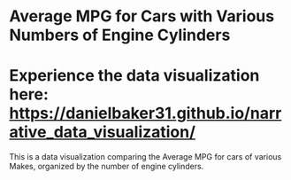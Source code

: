 # Average MPG for Cars with Various Numbers of Engine Cylinders
# Experience the data visualization here: https://danielbaker31.github.io/narrative_data_visualization/
This is a data visualization comparing the Average MPG for cars of various Makes, organized by the number of engine cylinders. 
